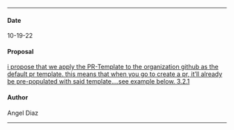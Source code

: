 ***
#### Date
10-19-22
#### Proposal
[i propose that we apply the PR-Template to the organization github as the default pr template. this means that when you go to create a pr, it’ll already be pre-populated with  said template….see example below. 3.2.1](https://flipswitch.slack.com/archives/C02GC9LSTFT/p1666194156420149)
#### Author
Angel Diaz
***